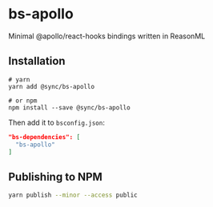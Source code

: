 # bs-apollo

Minimal @apollo/react-hooks bindings written in ReasonML

## Installation

```shell
# yarn
yarn add @sync/bs-apollo

# or npm
npm install --save @sync/bs-apollo
```

Then add it to `bsconfig.json`:

```json
"bs-dependencies": [
  "bs-apollo"
]
```

## Publishing to NPM

```sh
yarn publish --minor --access public
```

